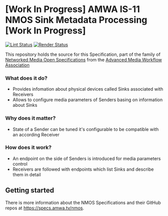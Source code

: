 # \[Work In Progress\] AMWA IS-11 NMOS Sink Metadata Processing \[Work In Progress\]

[![Lint Status](https://github.com/AMWA-TV/nmos-sink-metadata-processing/workflows/Lint/badge.svg)](https://github.com/AMWA-TV/nmos-sink-metadata-processing/actions?query=workflow%3ALint)
[![Render Status](https://github.com/AMWA-TV/nmos-sink-metadata-processing/workflows/Render/badge.svg)](https://github.com/AMWA-TV/nmos-sink-metadata-processing/actions?query=workflow%3ARender)

This repository holds the source for this Specification, part of the family of [Networked Media Open Specifications](https://specs.amwa.tv/nmos) from the [Advanced Media Workflow Association](https://amwa.tv)

<!-- INTRO-START -->

### What does it do?

- Provides infomation about physical devices called Sinks associated with Receivers
- Allows to configure media parameters of Senders basing on information about Sinks

### Why does it matter?

- State of a Sender can be tuned it's configurable to be compatible with an according Receiver

### How does it work?

- An endpoint on the side of Senders is introduced for media parameters control
- Receivers are followed with endpoints which list Sinks and describe them in detail

<!-- INTRO-END -->

## Getting started

There is more information about the NMOS Specifications and their GitHub repos at <https://specs.amwa.tv/nmos>.
